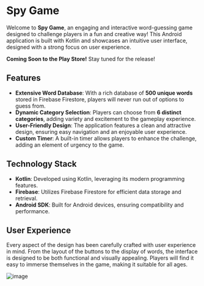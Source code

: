 # Spy Game

Welcome to **Spy Game**, an engaging and interactive word-guessing game designed to challenge players in a fun and creative way! This Android application is built with Kotlin and showcases an intuitive user interface, designed with a strong focus on user experience.

**Coming Soon to the Play Store!** Stay tuned for the release!

## Features

- **Extensive Word Database**: With a rich database of **500 unique words** stored in Firebase Firestore, players will never run out of options to guess from.
- **Dynamic Category Selection**: Players can choose from **6 distinct categories**, adding variety and excitement to the gameplay experience.
- **User-Friendly Design**: The application features a clean and attractive design, ensuring easy navigation and an enjoyable user experience.
- **Custom Timer**: A built-in timer allows players to enhance the challenge, adding an element of urgency to the game.

## Technology Stack

- **Kotlin**: Developed using Kotlin, leveraging its modern programming features.
- **Firebase**: Utilizes Firebase Firestore for efficient data storage and retrieval.
- **Android SDK**: Built for Android devices, ensuring compatibility and performance.

## User Experience

Every aspect of the design has been carefully crafted with user experience in mind. From the layout of the buttons to the display of words, the interface is designed to be both functional and visually appealing. Players will find it easy to immerse themselves in the game, making it suitable for all ages.

![image](https://github.com/user-attachments/assets/f1c9f627-cbd2-4c00-a8f9-709e119bbd8b)

